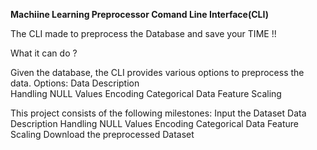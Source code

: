 **Machiine Learning Preprocessor Comand Line Interface(CLI)**

The CLI made to preprocess the Database and save your TIME !!

What it can do ?

Given the database, the CLI provides various options to preprocess the data.
Options:
    Data Description <br />
    Handling NULL Values
    Encoding Categorical Data
    Feature Scaling



This project consists of the following milestones:
    Input the Dataset
    Data Description
    Handling NULL Values
    Encoding Categorical Data
    Feature Scaling
    Download the preprocessed Dataset
